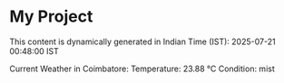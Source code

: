 # My Project

This content is dynamically generated in Indian Time (IST): 2025-07-21 00:48:00 IST


Current Weather in Coimbatore:
Temperature: 23.88 °C
Condition: mist

